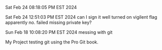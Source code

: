 Sat Feb 24 08:18:05 PM EST 2024

Sat Feb 24 12:51:03 PM EST 2024
 can I sign it
well turned on vigilent flag
 apparently no.  failed missing private key?


Sun Feb 18 10:08:20 PM EST 2024
messing with git

My Project
testing git using the Pro Git book.



